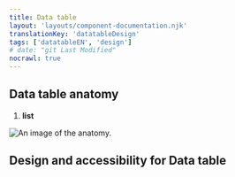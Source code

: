 ```yaml
---
title: Data table
layout: 'layouts/component-documentation.njk'
translationKey: 'datatableDesign'
tags: ['datatableEN', 'design']
# date: "git Last Modified"
nocrawl: true
---
```


## Data table anatomy

<ol class="anatomy-list">
  <li><strong>list</strong></li>
</ol>

<img class="b-sm b-default p-300" src="/images/{local}/components/anatomy/gcds-data-table-anatomy.svg" alt="An image of the anatomy." />

## Design and accessibility for Data table
